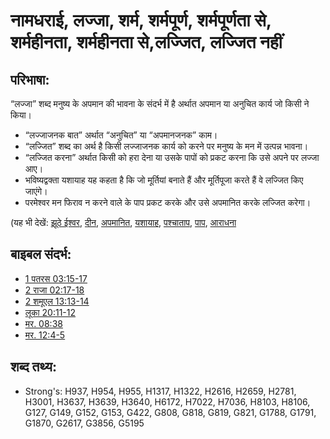 # नामधराई, लज्जा, शर्म, शर्मपूर्ण, शर्मपूर्णता से, शर्महीनता, शर्महीनता से,लज्जित, लज्जित नहीं #

## परिभाषा: ##

“लज्जा” शब्द मनुष्य के अपमान की भावना के संदर्भ में है अर्थात अपमान या अनुचित कार्य जो किसी ने किया।

* “लज्जाजनक बात” अर्थात “अनुचित” या “अपमानजनक” काम।
* “लज्जित” शब्द का अर्थ है किसी लज्जाजनक कार्य को करने पर मनुष्य के मन में उत्पन्न भावना।
* “लज्जित करना” अर्थात किसी को हरा देना या उसके पापों को प्रकट करना कि उसे अपने पर लज्जा आए। 
* भविष्यद्वक्ता यशायाह यह कहता है कि जो मूर्तियां बनाते हैं और मूर्तिपूजा करते हैं वे लज्जित किए जाएंगे।
* परमेश्वर मन फिराव न करने वाले के पाप प्रकट करके और उसे अपमानित करके लज्जित करेगा।

(यह भी देखें: [झूठे ईश्वर](../kt/falsegod.md), [दीन](../kt/humble.md), [अपमानित](../other/humiliate.md), [यशायाह](../names/isaiah.md), [पश्चाताप](../kt/repent.md), [पाप](../kt/sin.md), [आराधना](../kt/worship.md) 

## बाइबल संदर्भ: ##

* [1 पतरस 03:15-17](rc://hi/tn/help/1pe/03/15)
* [2 राजा 02:17-18](rc://hi/tn/help/2ki/02/17)
* [2 शमूएल 13:13-14](rc://hi/tn/help/2sa/13/13)
* [लूका 20:11-12](rc://hi/tn/help/luk/20/11)
* [मर. 08:38](rc://hi/tn/help/mrk/08/38)
* [मर. 12:4-5](rc://hi/tn/help/mrk/12/04)

## शब्द तथ्य: ##

* Strong's: H937, H954, H955, H1317, H1322, H2616, H2659, H2781, H3001, H3637, H3639, H3640, H6172, H7022, H7036, H8103, H8106, G127, G149, G152, G153, G422, G808, G818, G819, G821, G1788, G1791, G1870, G2617, G3856, G5195
